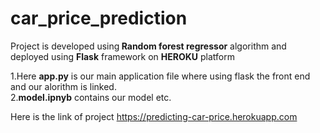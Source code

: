 # car_price_prediction
Project is developed using<b> Random forest regressor</b> algorithm and deployed using <b>Flask</b> framework on <b>HEROKU</b> platform

1.Here <b>app.py</b> is our main application file where using flask the front end and our alorithm is linked.<br>
2.<b>model.ipnyb</b> contains our model etc.

Here is the link of project
https://predicting-car-price.herokuapp.com
